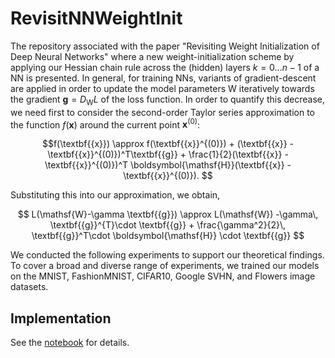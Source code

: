 # RevisitNNWeightInit


The repository associated with the paper "Revisiting Weight Initialization of Deep Neural Networks" where a new weight-initialization scheme by applying our Hessian chain rule across the (hidden) layers $k=0\ldots n-1$ of a NN is presented. 
In general, for training NNs, variants of gradient-descent are applied in order to update the model parameters $\mathsf{W}$ iteratively towards the gradient $\textbf{{g}} = D_{\mathsf{W}} L$ of the loss function. In order to quantify this decrease, we need first to consider the second-order Taylor series approximation to the function $f(\textbf{{x}})$ around the current point $\textbf{{x}}^{(0)}$:

$$f(\textbf{{x}}) \approx f(\textbf{{x}}^{(0)}) + (\textbf{{x}} - \textbf{{x}}^{(0)})^T\textbf{{g}} + \frac{1}{2}(\textbf{{x}} - \textbf{{x}}^{(0)})^T \boldsymbol{\mathsf{H}}(\textbf{{x}} - \textbf{{x}}^{(0)}). $$

Substituting this into our approximation, we obtain, 

$$ L(\mathsf{W}-\gamma \textbf{{g}}) \approx L(\mathsf{W}) -\gamma\,  \textbf{{g}}^{T}\cdot   \textbf{{g}} + \frac{\gamma^2}{2}\, \textbf{{g}}^T\cdot \boldsymbol{\mathsf{H}} \cdot  \textbf{{g}} $$

We conducted the following experiments to support our theoretical findings. To cover a broad and diverse range of experiments, we trained our models on the MNIST, FashionMNIST, CIFAR10, Google SVHN, and Flowers image datasets. 

## Implementation

See the [notebook](./Experiments_hessian_init.ipynb) for details.
